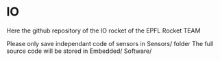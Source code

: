 # IO
Here the github repository of the IO rocket of the EPFL Rocket TEAM

Please only save independant code of sensors in Sensors/ folder
The full source code will be stored in Embedded/ Software/